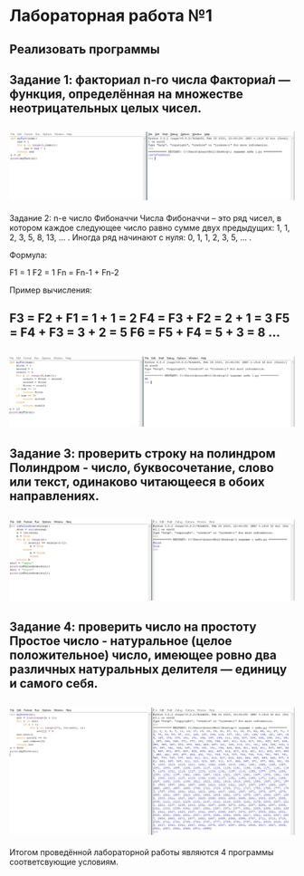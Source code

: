 Лабораторная работа №1
=========
Реализовать программы
---------
Задание 1: факториал n-го числа
Факториа́л — функция, определённая на множестве неотрицательных целых чисел. 
---------
![alt text](https://raw.githubusercontent.com/AisvaldZeld/-1-/master/1-1.jpg)
---------
Задание 2: n-е число Фибоначчи
Числа Фибоначчи – это ряд чисел, в котором каждое следующее число равно сумме двух предыдущих: 1, 1, 2, 3, 5, 8, 13, ... . 
Иногда ряд начинают с нуля: 0, 1, 1, 2, 3, 5, ... . 

Формула:

F1 = 1
F2 = 1
Fn = Fn-1 + Fn-2

Пример вычисления:

F3 = F2 + F1 = 1 + 1 = 2
F4 = F3 + F2 = 2 + 1 = 3
F5 = F4 + F3 = 3 + 2 = 5
F6 = F5 + F4 = 5 + 3 = 8
...
---------
![alt text](https://raw.githubusercontent.com/AisvaldZeld/-1-/master/1-2.jpg)
---------
Задание 3: проверить строку на полиндром
Полиндром -  число, буквосочетание, слово или текст, одинаково читающееся в обоих направлениях.
---------
![alt text](https://raw.githubusercontent.com/AisvaldZeld/-1-/master/1-3.jpg)
---------
Задание 4: проверить число на простоту
Простое число -  натуральное (целое положительное) число, имеющее ровно два различных натуральных делителя — единицу и самого себя.
---------
![alt text](https://raw.githubusercontent.com/AisvaldZeld/-1-/master/1-4.jpg)
---------
Итогом проведённой лабораторной работы являются 4 программы соответсвующие условиям.
